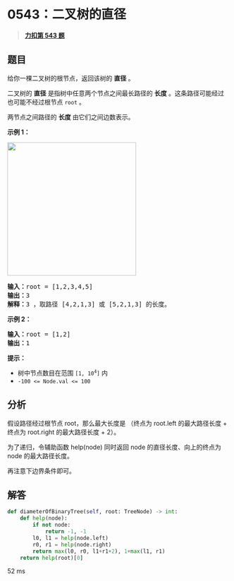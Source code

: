 # 0543：二叉树的直径


> <u>**[力扣第 543 题](https://leetcode.cn/problems/diameter-of-binary-tree/)**</u>

## 题目

<p>给你一棵二叉树的根节点，返回该树的 <strong>直径</strong> 。</p>

<p>二叉树的 <strong>直径</strong> 是指树中任意两个节点之间最长路径的 <strong>长度</strong> 。这条路径可能经过也可能不经过根节点 <code>root</code> 。</p>

<p>两节点之间路径的 <strong>长度</strong> 由它们之间边数表示。</p>



<p><strong class="example">示例 1：</strong></p>
<img alt="" src="https://assets.leetcode.com/uploads/2021/03/06/diamtree.jpg" style="width: 292px; height: 302px;" />
<pre>
<strong>输入：</strong>root = [1,2,3,4,5]
<strong>输出：</strong>3
<strong>解释：</strong>3 ，取路径 [4,2,1,3] 或 [5,2,1,3] 的长度。
</pre>

<p><strong class="example">示例 2：</strong></p>

<pre>
<strong>输入：</strong>root = [1,2]
<strong>输出：</strong>1
</pre>



<p><strong>提示：</strong></p>

<ul>
<li>树中节点数目在范围 <code>[1, 10<sup>4</sup>]</code> 内</li>
<li><code>-100 &lt;= Node.val &lt;= 100</code></li>
</ul>


## 分析

假设路径经过根节点 root，那么最大长度是 （终点为 root.left 的最大路径长度 + 终点为 root.right 的最大路径长度 + 2）。

为了递归，令辅助函数 help(node) 同时返回 node 的直径长度、向上的终点为 node 的最大路径长度。

再注意下边界条件即可。

## 解答

```python
def diameterOfBinaryTree(self, root: TreeNode) -> int:
	def help(node):
		if not node:
			return -1, -1
		l0, l1 = help(node.left)
		r0, r1 = help(node.right)
		return max(l0, r0, l1+r1+2), 1+max(l1, r1)
	return help(root)[0]
```

52 ms

